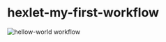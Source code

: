 # hexlet-my-first-workflow
![hellow-world workflow](https://github.com/mccman1519/hexlet-my-first-workflow/actions/workflows/hello-world.yml/badge.svg?event=push)